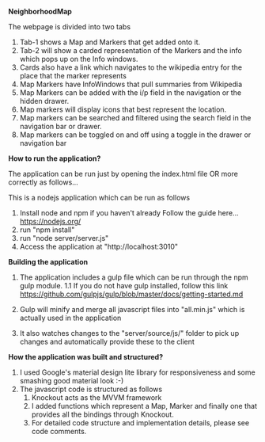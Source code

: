 <b>NeighborhoodMap</b>

The webpage is divided into two tabs

1. Tab-1 shows a Map and Markers that get added onto it.
2. Tab-2 will show a carded representation of the Markers and the info which pops up on the Info windows.
3. Cards also have a link which navigates to the wikipedia entry for the place that the marker represents
4. Map Markers have InfoWindows that pull summaries from Wikipedia
5. Map Markers can be added with the i/p field in the navigation or the hidden drawer.
6. Map markers will display icons that best represent the location.
7. Map markers can be searched and filtered using the search field in the navigation bar or drawer.
8. Map markers can be toggled on and off using a toggle in the drawer or navigation bar

<b>How to run the application?</b>

The application can be run just by opening the index.html file OR more correctly as follows...

This is a nodejs application which can be run as follows
1. Install node and npm if you haven't already
    Follow the guide here...
    https://nodejs.org/
2. run "npm install"
3. run "node server/server.js"
4. Access the application at "http://localhost:3010"

<b>Building the application</b>

1. The application includes a gulp file which can be run through the npm gulp module.
  1.1 If you do not have gulp installed, follow this link
  https://github.com/gulpjs/gulp/blob/master/docs/getting-started.md
  
2. Gulp will minify and merge all javascript files into "all.min.js" which is actually used in the application
3. It also watches changes to the "server/source/js/" folder to pick up changes and automatically provide 
    these to the client
    
<b>How the application was built and structured?</b>

1. I used Google's material design lite library for responsiveness and some smashing good material look :-)
2. The javascript code is structured as follows
    1. Knockout acts as the MVVM framework
    2. I added functions which represent a Map, Marker and finally one that provides all the bindings through Knockout.
    3. For detailed code structure and implementation details, please see code comments.
    
